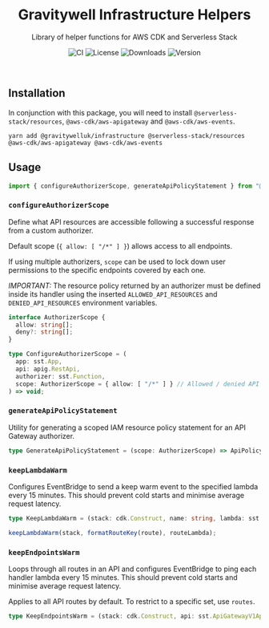 <h1 align="center">Gravitywell Infrastructure Helpers</h1>
<p align="center">Library of helper functions for AWS CDK and Serverless Stack</p>
<p align="center">
  <img src="https://img.shields.io/github/workflow/status/GravitywellUK/packages/CI/master" alt="CI" />
  <img src="https://img.shields.io/github/license/gravitywelluk/packages" alt="License" />
  <img src="https://img.shields.io/npm/dm/@gravitywelluk/infrastructure" alt="Downloads" />
  <img src="https://img.shields.io/npm/v/@gravitywelluk/infrastructure" alt="Version" />
</p>
<br />

## Installation

In conjunction with this package, you will need to install `@serverless-stack/resources`, `@aws-cdk/aws-apigateway` and `@aws-cdk/aws-events`.

```shell
yarn add @gravitywelluk/infrastructure @serverless-stack/resources @aws-cdk/aws-apigateway @aws-cdk/aws-events
```

## Usage

```typescript
import { configureAuthorizerScope, generateApiPolicyStatement } from "@gravitywelluk/infrastructure";
```

### `configureAuthorizerScope`

Define what API resources are accessible following a successful response from a custom authorizer.

Default scope (`{ allow: [ "/*" ] }`) allows access to all endpoints.

If using multiple authorizers, `scope` can be used to lock down user permissions to the specific endpoints covered by each one.

_IMPORTANT:_ The resource policy returned by an authorizer must be defined inside its handler using the inserted `ALLOWED_API_RESOURCES` and `DENIED_API_RESOURCES` environment variables.

```ts
interface AuthorizerScope {
  allow: string[];
  deny?: string[];
}

type ConfigureAuthorizerScope = (
  app: sst.App,
  api: apig.RestApi,
  authorizer: sst.Function,
  scope: AuthorizerScope = { allow: [ "/*" ] } // Allowed / denied API paths (supports wildcards)
) => void;
```

### `generateApiPolicyStatement`

Utility for generating a scoped IAM resource policy statement for an API Gateway authorizer.
```ts
type GenerateApiPolicyStatement = (scope: AuthorizerScope) => ApiPolicyStatement;
```

### `keepLambdaWarm`

Configures EventBridge to send a keep warm event to the specified lambda every 15 minutes. This should prevent cold starts and minimise average request latency.

```ts
type KeepLambdaWarm = (stack: cdk.Construct, name: string, lambda: sst.Function) => void;

keepLambdaWarm(stack, formatRouteKey(route), routeLambda);
```
### `keepEndpointsWarm`

Loops through all routes in an API and configures EventBridge to ping each handler lambda every 15 minutes. This should prevent cold starts and minimise average request latency.

Applies to all API routes by default. To restrict to a specific set, use `routes`.

```ts
type KeepEndpointsWarm = (stack: cdk.Construct, api: sst.ApiGatewayV1Api, routes?: string[]) => void;
```
